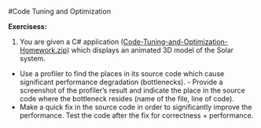 #Code Tuning and Optimization

**Exercisess:**

1. You are given a C# application ([Code-Tuning-and-Optimization-Homework.zip](https://github.com/BorislavIvanov/Telerik_Academy/tree/master/01.%20Programming/04.%20C%23%20High%20Quality%20Code/09.%20Code%20Tuning%20and%20Optimization/01.%20SolarSystem%20-%20Task%20Files)) which displays an animated 3D model of the Solar system.
 * Use a profiler to find the places in its source code which cause significant performance degradation (bottlenecks).
  \- Provide a screenshot of the profiler’s result and indicate the place in the source code where the bottleneck resides (name of the file, line of code).
 * Make a quick fix in the source code in order to significantly improve the performance. Test the code after the fix for correctness + performance.
